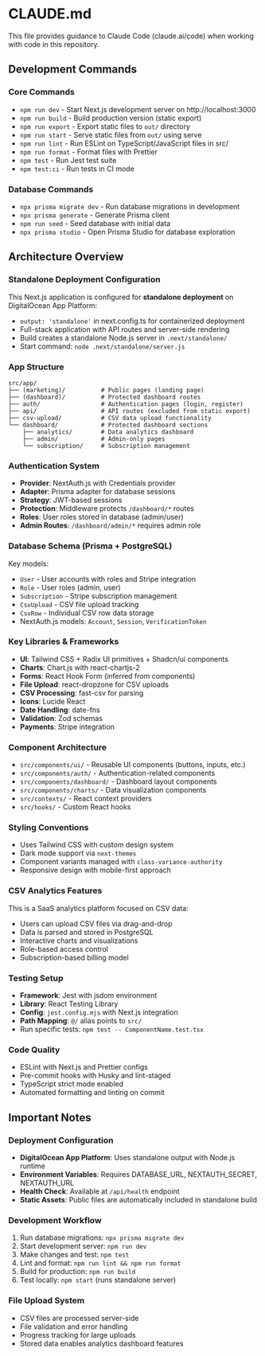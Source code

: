 # CLAUDE.md

This file provides guidance to Claude Code (claude.ai/code) when working with code in this repository.

## Development Commands

### Core Commands

- `npm run dev` - Start Next.js development server on http://localhost:3000
- `npm run build` - Build production version (static export)
- `npm run export` - Export static files to `out/` directory
- `npm run start` - Serve static files from `out/` using serve
- `npm run lint` - Run ESLint on TypeScript/JavaScript files in src/
- `npm run format` - Format files with Prettier
- `npm test` - Run Jest test suite
- `npm test:ci` - Run tests in CI mode

### Database Commands

- `npx prisma migrate dev` - Run database migrations in development
- `npx prisma generate` - Generate Prisma client
- `npm run seed` - Seed database with initial data
- `npx prisma studio` - Open Prisma Studio for database exploration

## Architecture Overview

### Standalone Deployment Configuration

This Next.js application is configured for **standalone deployment** on DigitalOcean App Platform:

- `output: 'standalone'` in next.config.ts for containerized deployment
- Full-stack application with API routes and server-side rendering
- Build creates a standalone Node.js server in `.next/standalone/`
- Start command: `node .next/standalone/server.js`

### App Structure

```
src/app/
├── (marketing)/          # Public pages (landing page)
├── (dashboard)/          # Protected dashboard routes
├── auth/                 # Authentication pages (login, register)
├── api/                  # API routes (excluded from static export)
├── csv-upload/           # CSV data upload functionality
└── dashboard/            # Protected dashboard sections
    ├── analytics/        # Data analytics dashboard
    ├── admin/            # Admin-only pages
    └── subscription/     # Subscription management
```

### Authentication System

- **Provider**: NextAuth.js with Credentials provider
- **Adapter**: Prisma adapter for database sessions
- **Strategy**: JWT-based sessions
- **Protection**: Middleware protects `/dashboard/*` routes
- **Roles**: User roles stored in database (admin/user)
- **Admin Routes**: `/dashboard/admin/*` requires admin role

### Database Schema (Prisma + PostgreSQL)

Key models:

- `User` - User accounts with roles and Stripe integration
- `Role` - User roles (admin, user)
- `Subscription` - Stripe subscription management
- `CsvUpload` - CSV file upload tracking
- `CsvRow` - Individual CSV row data storage
- NextAuth.js models: `Account`, `Session`, `VerificationToken`

### Key Libraries & Frameworks

- **UI**: Tailwind CSS + Radix UI primitives + Shadcn/ui components
- **Charts**: Chart.js with react-chartjs-2
- **Forms**: React Hook Form (inferred from components)
- **File Upload**: react-dropzone for CSV uploads
- **CSV Processing**: fast-csv for parsing
- **Icons**: Lucide React
- **Date Handling**: date-fns
- **Validation**: Zod schemas
- **Payments**: Stripe integration

### Component Architecture

- `src/components/ui/` - Reusable UI components (buttons, inputs, etc.)
- `src/components/auth/` - Authentication-related components
- `src/components/dashboard/` - Dashboard layout components
- `src/components/charts/` - Data visualization components
- `src/contexts/` - React context providers
- `src/hooks/` - Custom React hooks

### Styling Conventions

- Uses Tailwind CSS with custom design system
- Dark mode support via `next-themes`
- Component variants managed with `class-variance-authority`
- Responsive design with mobile-first approach

### CSV Analytics Features

This is a SaaS analytics platform focused on CSV data:

- Users can upload CSV files via drag-and-drop
- Data is parsed and stored in PostgreSQL
- Interactive charts and visualizations
- Role-based access control
- Subscription-based billing model

### Testing Setup

- **Framework**: Jest with jsdom environment
- **Library**: React Testing Library
- **Config**: `jest.config.mjs` with Next.js integration
- **Path Mapping**: `@/` alias points to `src/`
- Run specific tests: `npm test -- ComponentName.test.tsx`

### Code Quality

- ESLint with Next.js and Prettier configs
- Pre-commit hooks with Husky and lint-staged
- TypeScript strict mode enabled
- Automated formatting and linting on commit

## Important Notes

### Deployment Configuration

- **DigitalOcean App Platform**: Uses standalone output with Node.js runtime
- **Environment Variables**: Requires DATABASE_URL, NEXTAUTH_SECRET, NEXTAUTH_URL
- **Health Check**: Available at `/api/health` endpoint
- **Static Assets**: Public files are automatically included in standalone build

### Development Workflow

1. Run database migrations: `npx prisma migrate dev`
2. Start development server: `npm run dev`
3. Make changes and test: `npm test`
4. Lint and format: `npm run lint && npm run format`
5. Build for production: `npm run build`
6. Test locally: `npm start` (runs standalone server)

### File Upload System

- CSV files are processed server-side
- File validation and error handling
- Progress tracking for large uploads
- Stored data enables analytics dashboard features
